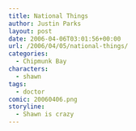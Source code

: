 ```yaml
---
title: National Things
author: Justin Parks
layout: post
date: 2006-04-06T03:01:56+00:00
url: /2006/04/05/national-things/
categories:
  - Chipmunk Bay
characters:
  - shawn
tags:
  - doctor  
comic: 20060406.png 
storyline:
  - Shawn is crazy
---
```

